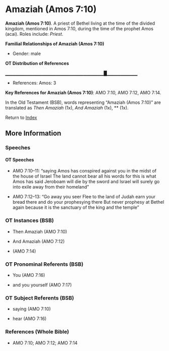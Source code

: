 # Amaziah (Amos 7:10)
**Amaziah (Amos 7:10)**. 
A priest of Bethel living at the time of the divided kingdom, mentioned in Amos 7:10, during the time of the prophet Amos (acai). 
Roles include: 
_Priest_. 




**Familial Relationships of Amaziah (Amos 7:10)**


* Gender: male


**OT Distribution of References**

▁▁▁▁▁▁▁▁▁▁▁▁▁▁▁▁▁▁▁▁▁▁▁▁▁▁▁▁▁█▁▁▁▁▁▁▁▁▁
* References: Amos: 3



**Key References for Amaziah (Amos 7:10)**: 
AMO 7:10, AMO 7:12, AMO 7:14. 


In the Old Testament (BSB), words representing “Amaziah (Amos 7:10)” are translated as 
*Then Amaziah* (1x), *And Amaziah* (1x), ** (1x). 




Return to [Index](00-Index.md)

## More Information

### Speeches

#### OT Speeches

* AMO 7:10–11: “saying Amos has conspired against you in the midst of the house of Israel The land cannot bear all his words for this is what Amos has said Jeroboam will die by the sword and Israel will surely go into exile away from their homeland”

* AMO 7:12–13: “Go away you seer Flee to the land of Judah earn your bread there and do your prophesying there But never prophesy at Bethel again because it is the sanctuary of the king and the temple”

### OT Instances (BSB)

* Then Amaziah (AMO 7:10)

* And Amaziah (AMO 7:12)

*  (AMO 7:14)



### OT Pronominal Referents (BSB)

* You (AMO 7:16)

* and you yourself (AMO 7:17)



### OT Subject Referents (BSB)

* saying (AMO 7:10)

* hear (AMO 7:16)



### References (Whole Bible)

* AMO 7:10; AMO 7:12; AMO 7:14



